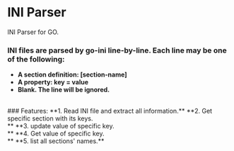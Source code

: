 # INI Parser
INI Parser for GO.
<br>
### INI files are parsed by go-ini line-by-line. Each line may be one of the following:
* **A section definition: [section-name]**
* **A property: key = value**
* **Blank. The line will be ignored.**
<br> 
### Features: 
  **1. Read INI file and extract all information.**
  **2. Get specific section with its keys.<br/>**
  **3. update value of specific key.</br>**
  **4. Get value of specific key.</br>**
  **5. list all sections' names.**
